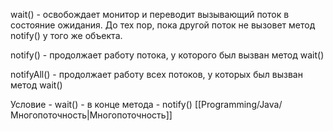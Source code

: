 
wait() - освобождает монитор и переводит вызывающий поток в состояние ожидания. До тех пор, пока другой поток не вызовет метод notify() у того же объекта.

notify() - продолжает работу потока, у которого был вызван метод wait()

notifyAll() - продолжает работу всех потоков, у которых был вызван метод wait()

Условие - wait() - в конце метода - notify()
[[Programming/Java/Многопоточность|Многопоточность]]